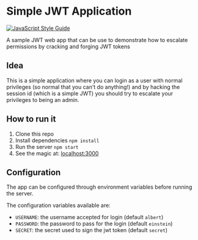 # Simple JWT Application

[![JavaScript Style Guide](https://img.shields.io/badge/code_style-standard-brightgreen.svg)](https://standardjs.com)

A sample JWT web app that can be use to demonstrate how to escalate permissions by cracking and forging JWT tokens

## Idea

This is a simple application where you can login as a user with normal privileges (so normal that you can't do anything!) and by hacking the session id (which is a simple JWT) you should try to escalate your privileges to being an admin.

## How to run it

  1. Clone this repo
  2. Install dependencies `npm install`
  3. Run the server `npm start`
  4. See the magic at: [localhost:3000](http://localhost:3000)

## Configuration

The app can be configured through environment variables before running the server.

The configuration variables available are:

  - `USERNAME`: the username accepted for login (default `albert`)
  - `PASSWORD`: the password to pass for the login (default `einstein`)
  - `SECRET`: the secret used to sign the jwt token (default `secret`)



